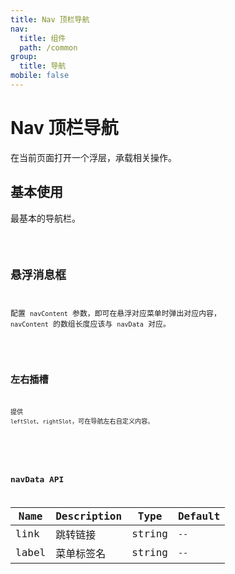 ```yaml
---
title: Nav 顶栏导航
nav:
  title: 组件
  path: /common
group:
  title: 导航
mobile: false
---
```


# Nav 顶栏导航

在当前页面打开一个浮层，承载相关操作。

## 基本使用

最基本的导航栏。

<code src="./demos/index1.tsx" />

## 悬浮消息框

配置 `navContent` 参数，即可在悬浮对应菜单时弹出对应内容， `navContent` 的数组长度应该与 `navData` 对应。

<code src="./demos/index2.tsx" />

## 左右插槽

提供 `leftSlot`、`rightSlot`，可在导航左右自定义内容。

<code src="./demos/index3.tsx" />

<API />

## navData API

| Name  | Description | Type   | Default |
| ----- | ----------- | ------ | ------- |
| link  | 跳转链接    | string | `--`    |
| label | 菜单标签名  | string | `--`    |
